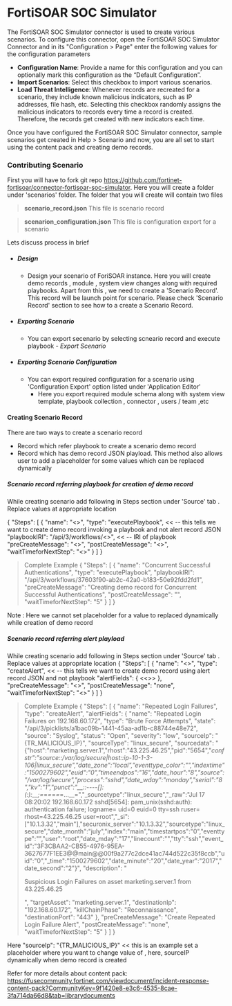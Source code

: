 # FortiSOAR SOC Simulator

The FortiSOAR SOC Simulator connector is used to create various scenarios. To configure this connector, open the FortiSOAR SOC Simulator Connector and in its "Configuration > Page" enter the following values for the configuration parameters  

- **Configuration Name**: Provide a name for this configuration and you can optionally mark this configuration as the “Default Configuration”. 
- **Import Scenarios**: Select this checkbox to import various scenarios. 
- **Load Threat Intelligence**: Whenever records are recreated for a scenario, they include known malicious indicators, such as IP addresses, file hash, etc. Selecting this checkbox randomly assigns the malicious indicators to records every time a record is created. Therefore, the records get created with new indicators each time.  

Once you have configured the FortiSOAR SOC Simulator connector, sample scenarios get created in Help > Scenario and now, you are all set to start using the content pack and creating demo records. 

### Contributing Scenario

First you will have to fork git repo https://github.com/fortinet-fortisoar/connector-fortisoar-soc-simulator. Here you will create a folder under 'scenarios' folder. The folder that you will create will contain two files
> **scenario_record.json**
   This file is scenario record
   
> **scenarion_configuration.json**
   This file is configuration export for a scenario

Lets discuss process in brief
- ##### Design
   - Design your scenario of ForiSOAR instance. Here you will create demo records , module , system view changes along with required playbooks. Apart from this , we need to create a 'Scenario Record'. This record will be launch point for scenario. Please check 'Scenario Record' section to see how to a create a Scenario Record.
- ##### Exporting Scenario
   - You can export secenario by selecting scneario record and execute playbook  - *Export  Scenario*
- ##### Exporting Scenario Configuration
   - You can export required configuration for a scenario using 'Configuration Export' option listed under 'Application Editor'
      - Here you export required module schema along with system view template, playbook collection , connector , users / team ,etc 

#### Creating Scenario Record
There are two ways to create a scenario record
- Record which refer playbook to create a scenario demo record
- Record which has demo record JSON playload. This method also allows user to add a placeholder for some values which can be replaced dynamically 

##### Scenario record referring playbook for creation of demo record 
While creating scenario add following in Steps section under 'Source' tab . Replace values at appropriate location 

{
  "Steps": [
    {
      "name": "<<Name of Scenario>>",
      "type": "executePlaybook",  << -- this tells we want to create demo record invoking a  playbook and  not alert record JSON
      "playbookIRI": "/api/3/workflows/<<GUID>>",  << -- IRI of playbook  
      "preCreateMessage": "<<Message you want to display before creation of demo record>>",
      "postCreateMessage": "<<Message you want to display after creation of demo record>>",
      "waitTimeforNextStep": "<<time in seconds to delay next step>>"
    }
  ]
}


>Complete Example
{
  "Steps": [
    {
      "name": "Concurrent Successful Authentications",
      "type": "executePlaybook",
      "playbookIRI": "/api/3/workflows/37603f90-ab2c-42a0-b183-50e92fdd2fd1",
      "preCreateMessage": "Creating demo record for Concurrent Successful Authentications",
      "postCreateMessage": "",
      "waitTimeforNextStep": "5"
    }
  ]
}

Note : Here we cannot set placeholder for a value to replaced dynamically while creation of demo record 

##### Scenario record referring alert playload

While creating scenario add following in Steps section under 'Source' tab . Replace values at appropriate location 
 {
  "Steps": [
    {
      "name": "<<Name of Scenario>>",
      "type": "createAlert",    << -- this tells we want to create demo record using alert record JSON and not playbook
      "alertFields": {
        <<<Alert Record JSON>>>
      },
      "preCreateMessage": "<<Message you want to display before creation of demo record>>",
      "postCreateMessage": "none",
      "waitTimeforNextStep": "<<time in seconds to delay next step>>"
    }
  ]
}

> Complete Example
{
  "Steps": [
    {
      "name": "Repeated Login Failures",
      "type": "createAlert",
      "alertFields": {
        "name": "Repeated Login Failures on 192.168.60.172",
        "type": "Brute Force Attempts",
        "state": "/api/3/picklists/a1bac09b-1441-45aa-ad1b-c88744e48e72",
        "source": "Syslog",
        "status": "Open",
        "severity": "low",
        "sourceIp": "{TR_MALICIOUS_IP}",
        "sourceType": "linux_secure",
        "sourcedata": "{\"host\":\"marketing.server.1\",\"rhost\":\"43.225.46.25\",\"pid\":\"5654\",\"_confstr\":\"source::/var/log/secure|host::ip-10-1-3-106|linux_secure\",\"date_zone\":\"local\",\"_eventtype_color\":\"\",\"_indextime\":\"1500279602\",\"euid\":\"0\",\"timeendpos\":\"16\",\"date_hour\":\"8\",\"source\":\"/var/log/secure\",\"process\":\"sshd\",\"date_wday\":\"monday\",\"_serial\":\"8\",\"_kv\":\"1\",\"punct\":\"__::_----_[]:_(:):__;_=_=_=_=_=_=...__=\",\"_sourcetype\":\"linux_secure\",\"_raw\":\"Jul 17 08:20:02 192.168.60.172 sshd[5654]: pam_unix(sshd:auth): authentication failure; logname= uid=0 euid=0 tty=ssh ruser= rhost=43.225.46.25 user=root\",\"_si\":[\"10.1.3.32\",\"main\"],\"securonix_server\":\"10.1.3.32\",\"sourcetype\":\"linux_secure\",\"date_month\":\"july\",\"index\":\"main\",\"timestartpos\":\"0\",\"eventtype\":\"\",\"user\":\"root\",\"date_mday\":\"17\",\"linecount\":\"\",\"tty\":\"ssh\",\"event_id\":\"3F3CBAA2-CB55-4976-95EA-3627677F1EE3@@main@@00f9a277c2dce41ac744d522c35f8ccb\",\"uid\":\"0\",\"_time\":\"1500279602\",\"date_minute\":\"20\",\"date_year\":\"2017\",\"date_second\":\"2\"}",
        "description": "<p>Suspicious Login Failures on asset marketing.server.1 from 43.225.46.25&nbsp;</p>",
        "targetAsset": "marketing.server.1",
        "destinationIp": "192.168.60.172",
        "killChainPhase": "Reconnaissance",
        "destinationPort": "443"
      },
      "preCreateMessage": "Create Repeated Login Failure Alert",
      "postCreateMessage": "none",
      "waitTimeforNextStep": "5"
    }
  ]
}

Here "sourceIp": "{TR_MALICIOUS_IP}"   << this is an example set a placeholder where you want to change value of , here, sourceIP dynamically when demo record is created

Refer for more details about content pack: https://fusecommunity.fortinet.com/viewdocument/incident-response-content-pack?CommunityKey=9f1420e8-e3c6-4535-8cae-3fa714da66d8&tab=librarydocuments
